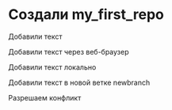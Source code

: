 # Создали my_first_repo

Добавили текст

Добавили текст через веб-браузер

Добавили текст локально

Добавили текст в новой ветке newbranch

Разрешаем конфликт
